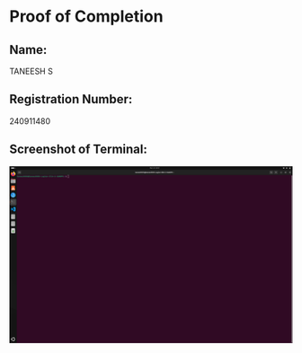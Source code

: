 # Proof of Completion  

## Name:  
TANEESH S

## Registration Number:  
240911480

## Screenshot of Terminal:  
![Linux Terminal Screenshot](Screenshot%20from%202025-03-24%2004-58-08.png)


